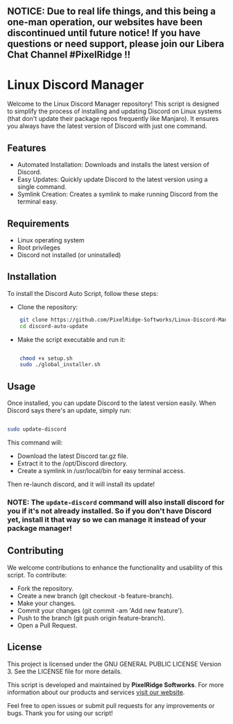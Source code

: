 ## NOTICE: Due to real life things, and this being a one-man operation, our websites have been discontinued until future notice! If you have questions or need support, please join our Libera Chat Channel #PixelRidge !!

# Linux Discord Manager

Welcome to the Linux Discord Manager repository! This script is designed to simplify the process of installing and updating Discord on Linux systems (that don't update their package repos frequently like Manjaro). It ensures you always have the latest version of Discord with just one command.

## Features

   - Automated Installation: Downloads and installs the latest version of Discord.
   - Easy Updates: Quickly update Discord to the latest version using a single command.
   - Symlink Creation: Creates a symlink to make running Discord from the terminal easy.

## Requirements

   - Linux operating system
   - Root privileges
   - Discord not installed (or uninstalled)

## Installation

To install the Discord Auto Script, follow these steps:

   - Clone the repository:

```bash
    git clone https://github.com/PixelRidge-Softworks/Linux-Discord-Manager.git
    cd discord-auto-update
```

   - Make the script executable and run it:

```bash

    chmod +x setup.sh
    sudo ./global_installer.sh
```

## Usage

Once installed, you can update Discord to the latest version easily. When Discord says there's an update, simply run:

```bash

sudo update-discord
```

This command will:

   - Download the latest Discord tar.gz file.
   - Extract it to the /opt/Discord directory.
   - Create a symlink in /usr/local/bin for easy terminal access.

Then re-launch discord, and it will install its update!

### NOTE: The `update-discord` command will also install discord for you if it's not already installed. So if you don't have Discord yet, install it that way so we can manage it instead of your package manager!

## Contributing

We welcome contributions to enhance the functionality and usability of this script. To contribute:

   - Fork the repository.
   - Create a new branch (git checkout -b feature-branch).
   - Make your changes.
   - Commit your changes (git commit -am 'Add new feature').
   - Push to the branch (git push origin feature-branch).
   - Open a Pull Request.

## License

This project is licensed under the GNU GENERAL PUBLIC LICENSE Version 3. See the LICENSE file for more details.

This script is developed and maintained by **PixelRidge Softworks**. For more information about our products and services [visit our website](https://pixelridgesoftworks.com).

Feel free to open issues or submit pull requests for any improvements or bugs. Thank you for using our script!
